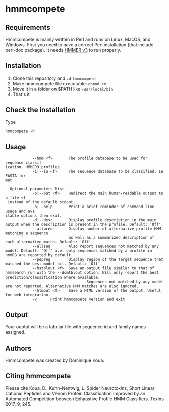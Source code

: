# hmmcompete

## Requirements
Hmmcompete is mainly written in Perl and runs on Linux, MacOS, and Windows. First you need to have a correct Perl installation (that include perl-doc package). It needs [HMMER v3](http://hmmer.org) to run properly.

## Installation
1. Clone this repository and `cd hmmcompete`
2. Make hmmcompete file executable: `chmod +x`
3. Move it in a folder on $PATH like `/usr/local/bin`
4. That's it

## Check the installation

Type
```
hmmcompete -h
```
## Usage

```
            --hmm <f>       The profile database to be used for sequence classif
ication. HMMER3 profiles.
            -i|--in <f>     The sequence database to be classified. In FASTA for
mat

  Optional parameters list
            -o|--out <f>    Redirect the main human-readable output to a file <f
 instead of the default stdout.
            -h|--help       Print a brief reminder of command line usage and ava
ilable options then exit.
            -d|--desc       Display profile description in the main output when the description is present in the profile. Default: 'Off'.
            --altpred       Display number of alternative profile HMM matching a sequence 
                            as well as a summarized description of each alternative match. Default: 'Off'.
            --allseq        Also report sequences not matched by any model. Default: 'Off' i.e. only sequences matched by a profile in hmmDB are reported by default.
            --pepreg        Display region of the target sequence that matched the best model hit. Default: 'Off'.
            --hstblout <f>  Save an output file similar to that of hmmsearch run with the --domtblout option. Will only report the best prediction/classification where available. 
                                    Sequences not matched by any model are not reported. Alternative HMM matches are also ignored.
            --htmout <f>    Save a HTML version of the output. Useful for web integration.
            -v      Print hmmcompete version and exit
```

## Output

Your ouptut will be a tabular file with sequence id and family names assigned.

## Authors

Hmmcompete was created by Dominique Koua.

## Citing hmmcompete

Please cite Koua, D.; Kuhn-Nentwig, L. Spider Neurotoxins, Short Linear Cationic Peptides and Venom Protein Classification Improved by an Automated Competition between Exhaustive Profile HMM Classifiers. Toxins 2017, 9, 245.

